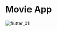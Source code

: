 # Movie App

![flutter_01](https://user-images.githubusercontent.com/49158210/103481202-0cf0fe00-4de2-11eb-95be-9a008831f6ae.png)
